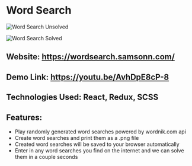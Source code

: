 # Word Search

![Word Search Unsolved](https://res.cloudinary.com/sotasamson96/image/upload/v1588469039/unsolved_dtanrs.png)

![Word Search Solved](https://res.cloudinary.com/sotasamson96/image/upload/v1588469039/solved_yvlr2a.png)

## Website: https://wordsearch.samsonn.com/

## Demo Link: https://youtu.be/AvhDpE8cP-8
## Technologies Used: React, Redux, SCSS


## Features:
* Play randomly generated word searches powered by wordnik.com api
* Create word searches and print them as a .png file
* Created word searches will be saved to your browser automatically
* Enter in any word searches you find on the internet and we 
can solve them in a couple seconds
